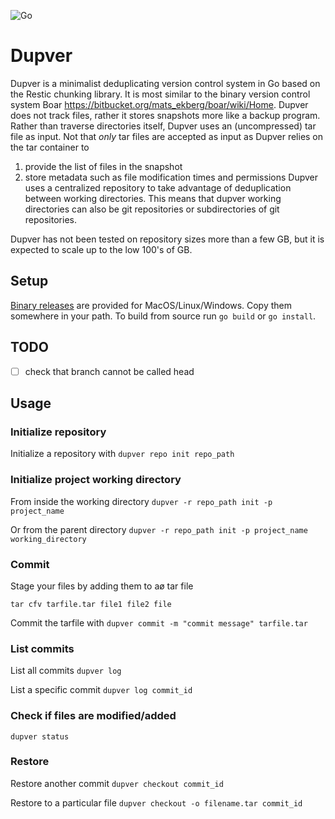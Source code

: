 ![Go](https://github.com/akbarnes/dupver/workflows/Go/badge.svg)

# Dupver
Dupver is a minimalist deduplicating version control system in Go based on 
the Restic chunking library. It is most similar to the binary
version control system Boar https://bitbucket.org/mats_ekberg/boar/wiki/Home.
Dupver does not track files, rather it stores snapshots more like
a backup program. Rather than traverse directories itself, Dupver
uses an (uncompressed) tar file as input. Not that *only* tar files
are accepted as input as Dupver relies on the tar container to
 1. provide the list of files in the snapshot
 2. store metadata such as file modification times and permissions
Dupver uses a centralized repository to take advantage of deduplication 
between working directories. This means that dupver working 
directories can also be git repositories or subdirectories of git
repositories. 

Dupver has not been tested on repository sizes more than
a few GB, but it is expected to scale up to the low 100's of GB. 

## Setup
[Binary releases](https://github.com/akbarnes/dupver/releases) are provided for MacOS/Linux/Windows. Copy them somewhere in your path. To build from source run `go build` or `go install`.

## TODO
- [ ] check that branch cannot be called head

## Usage

### Initialize repository
Initialize a repository with
`dupver repo init repo_path`

### Initialize project working directory
From inside the working directory
`dupver -r repo_path init -p project_name`

Or from the parent directory
`dupver -r repo_path init -p project_name working_directory`

### Commit
Stage your files by adding them to aø tar file

`tar cfv tarfile.tar file1 file2 file`

Commit the tarfile with
`dupver commit -m "commit message" tarfile.tar`

### List commits
List all commits
`dupver log`

List a specific commit
`dupver log commit_id`

### Check if files are modified/added
`dupver status`

### Restore
Restore another commit
`dupver checkout commit_id`

Restore to a particular file
`dupver checkout -o filename.tar commit_id `
